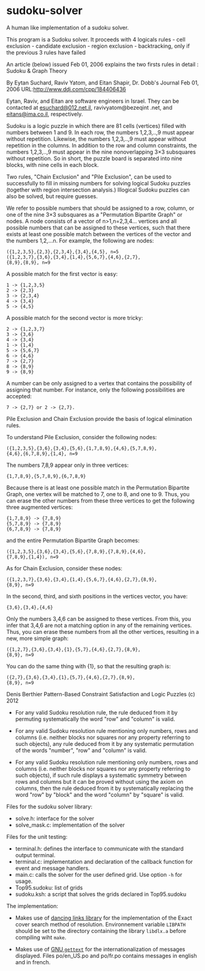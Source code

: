 # sudoku-solver
A human like implementation of a sudoku solver.

This program is a Sudoku solver.
It proceeds with 4 logicals rules
    - cell exclusion
    - candidate exclusion
    - region exclusion
    - backtracking, only if the previous 3 rules have failed

An article (below) issued Feb 01, 2006 explains the two firsts rules in detail :
Sudoku & Graph Theory

By Eytan Suchard, Raviv Yatom, and Eitan Shapir,  Dr. Dobb's Journal
Feb 01, 2006
URL:http://www.ddj.com/cpp/184406436

Eytan, Raviv, and Eitan are software engineers in Israel. They can be contacted
at esuchard@012.net.il, ravivyatom@bezeqint .net, and eitans@ima.co.il,
respectively.

Sudoku is a logic puzzle in which there are 81 cells (vertices) filled with
numbers between 1 and 9. In each row, the numbers 1,2,3,..,9 must appear without
repetition. Likewise, the numbers 1,2,3,..,9 must appear without repetition in
the columns. In addition to the row and column constraints, the numbers
1,2,3,..,9 must appear in the nine nonoverlapping 3×3 subsquares without
repetition. So in short, the puzzle board is separated into nine blocks, with
nine cells in each block.

Two rules, "Chain Exclusion" and "Pile Exclusion", can be used to successfully
to fill in missing numbers for solving logical Sudoku puzzles (together with
region intersection analysis.)
Illogical Sudoku puzzles can also be solved, but require guesses.

We refer to possible numbers that should be assigned to a row, column, or one of
the nine 3×3 subsquares as a "Permutation Bipartite Graph" or nodes. A node
consists of a vector of n>1,n=2,3,4... vertices and all possible numbers that
can be assigned to these vertices, such that there exists at least one possible
match between the vertices of the vector and the numbers 1,2,...n.
For example, the following are nodes:

    ({1,2,3,5},{2,3},{2,3,4},{3,4},{4,5}, n=5
    ({1,2,3,7},{3,6},{3,4},{1,4},{5,6,7},{4,6},{2,7},
    {8,9},{8,9}, n=9

A possible match for the first vector is easy:

    1 -> {1,2,3,5}
    2 -> {2,3}
    3 -> {2,3,4}
    4 -> {3,4}
    5 -> {4,5}

A possible match for the second vector is more tricky:

    2 -> {1,2,3,7}
    3 -> {3,6}
    4 -> {3,4}
    1 -> {1,4}
    5 -> {5,6,7}
    6 -> {4,6}
    7 -> {2,7}
    8 -> {8,9}
    9 -> {8,9}

A number can be only assigned to a vertex that contains the possibility of
assigning that number. For instance, only the following possibilities are
accepted:

    7 -> {2,7} or 2 -> {2,7}.

Pile Exclusion and Chain Exclusion provide the basis of logical elimination
rules.

To understand Pile Exclusion, consider the following nodes:

    ({1,2,3,5},{3,6},{3,4},{5,6},{1,7,8,9},{4,6},{5,7,8,9},
    {4,6},{6,7,8,9},{1,4}, n=9

The numbers 7,8,9 appear only in three vertices:

    {1,7,8,9},{5,7,8,9},{6,7,8,9}

Because there is at least one possible match in the Permutation Bipartite Graph,
one vertex will be matched to 7, one to 8, and one to 9. Thus, you can erase the
other numbers from these three vertices to get the following three augmented
vertices:

    {1,7,8,9} -> {7,8,9}
    {5,7,8,9} -> {7,8,9}
    {6,7,8,9} -> {7,8,9}

and the entire Permutation Bipartite Graph becomes:

    ({1,2,3,5},{3,6},{3,4},{5,6},{7,8,9},{7,8,9},{4,6},
    {7,8,9},{1,4}), n=9

As for Chain Exclusion, consider these nodes:

    ({1,2,3,7},{3,6},{3,4},{1,4},{5,6,7},{4,6},{2,7},{8,9},
    {8,9}, n=9

In the second, third, and sixth positions in the vertices vector, you have:

    {3,6},{3,4},{4,6}

Only the numbers 3,4,6 can be assigned to these vertices. From this, you infer
that 3,4,6 are not a matching option in any of the remaining vertices. Thus, you
can erase these numbers from all the other vertices, resulting in a new, more
simple graph:

    ({1,2,7},{3,6},{3,4},{1},{5,7},{4,6},{2,7},{8,9},
    {8,9}, n=9

You can do the same thing with {1}, so that the resulting graph is:

    ({2,7},{3,6},{3,4},{1},{5,7},{4,6},{2,7},{8,9},
    {8,9}, n=9

Denis Berthier
Pattern-Based Constraint Satisfaction and Logic Puzzles (c) 2012
- For any valid Sudoku resolution rule, the rule deduced from it by permuting
  systematically the word "row" and "column" is valid.

- For any valid Sudoku resolution rule mentioning only numbers, rows and columns
  (i.e. neither blocks nor squares nor any property referring to such objects),
  any rule deduced from it by any systematic permutation of the words "number",
  "row" and "column" is valid.

- For any valid Sudoku resolution rule mentioning only numbers, rows and columns
  (i.e. neither blocks nor squares nor any property referring to such objects),
  if such rule displays a systematic symmetry between rows and columns but it can
  be proved without using the axiom on columns, then the rule deduced from it by
  systematically replacing the word "row" by "block" and the word "column" by
  "square" is valid.



Files for the sudoku solver library:
- solve.h: interface for the solver
- solve_mask.c: implementation of the solver

Files for the unit testing:
- terminal.h: defines the interface to communicate with the standard output terminal.
- terminal.c: implementation and declaration of the callback function for event and message handlers.
- main.c: calls the solver for the user defined grid. Use option `-h` for usage.
- Top95.sudoku: list of grids
- sudoku.ksh: a script that solves the grids declared in Top95.sudoku

The implementation:
- Makes use of [dancing links library](https://github.com/farhiongit/dancing-links) for the implementation of the
Exact cover search method of resolution.
Environnement variable `LIBPATH` should be set to the directory containing the library `libdlx.a` before compiling wiht `make`.

- Makes use of [GNU `gettext`](https://www.gnu.org/software/gettext/manual/index.html) for the internationalization of messages displayed.
Files po/en_US.po and po/fr.po contains messages in english and in french.
